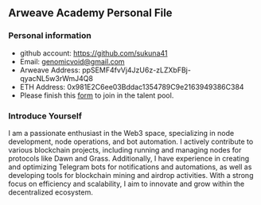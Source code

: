 ## Arweave Academy Personal File

### Personal information

- github account: https://github.com/sukuna41
- Email: genomicvoid@gmail.com
- Arweave Address: ppSEMF4fvVj4JzU6z-zLZXbFBj-qyacNL5w3rWmJ4Q8
- ETH Address: 0x981E2C6ee03Bddac1354789C9e2163949386C384
- Please finish this [form](https://docs.google.com/forms/d/e/1FAIpQLSfWA5fIIcBgmRppm3jNz5vmf9Mai_QMVil-2pO4r7YKn_Zhtw/viewform?usp=sf_link) to join in the talent pool.

### Introduce Yourself

I am a passionate enthusiast in the Web3 space, specializing in node development, node operations, and bot automation. I actively contribute to various blockchain projects, including running and managing nodes for protocols like Dawn and Grass. Additionally, I have experience in creating and optimizing Telegram bots for notifications and automations, as well as developing tools for blockchain mining and airdrop activities. With a strong focus on efficiency and scalability, I aim to innovate and grow within the decentralized ecosystem.
